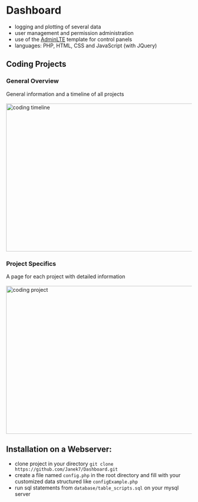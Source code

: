 # Dashboard
+ logging and plotting of several data
+ user management and permission administration
+ use of the [AdminLTE](https://adminlte.io/) template for control panels
+ languages: PHP, HTML, CSS and JavaScript (with JQuery)

## Coding Projects
### General Overview
General information and a timeline of all projects <br/> <br/>
<img src="https://i.imgur.com/ektjO1S.png" height="400" width="800" alt="coding timeline">

### Project Specifics
A page for each project with detailed information <br/> <br/>
<img src="https://i.imgur.com/M9sPztH.png" height="400" width="800" alt="coding project">

## Installation on a Webserver:
+ clone project in your directory ``git clone https://github.com/Janek7/Dashboard.git``
+ create a file named ``config.php`` in the root directory and fill with your customized data 
structured like ``configExample.php``
+ run sql statements from ``database/table_scripts.sql`` on your mysql server
